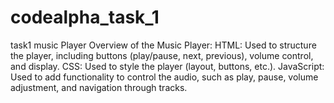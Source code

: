 # codealpha_task_1
task1 music Player
Overview of the Music Player:
HTML: Used to structure the player, including buttons (play/pause, next, previous), volume control, and display.
CSS: Used to style the player (layout, buttons, etc.).
JavaScript: Used to add functionality to control the audio, such as play, pause, volume adjustment, and navigation through tracks.
